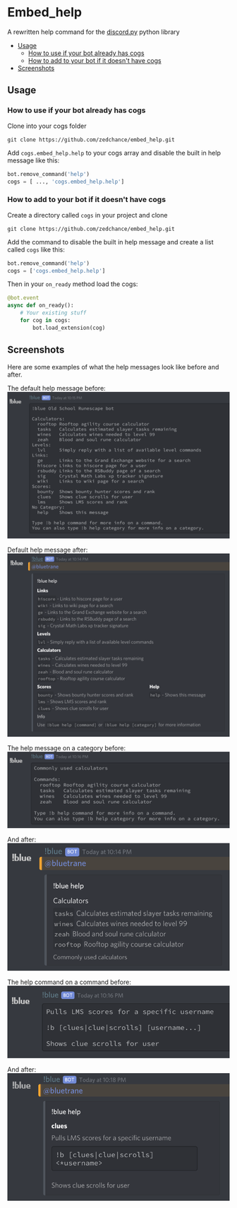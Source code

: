 # Embed_help

A rewritten help command for the [discord.py](https://discordpy.readthedocs.io/en/latest/) python library

* [Usage](#usage)
  * [How to use if your bot already has cogs](#how-to-use-if-your-bot-already-has-cogs)
  * [How to add to your bot if it doesn't have cogs](#how-to-add-to-your-bot-if-it-doesnt-have-cogs)
* [Screenshots](#screenshots)

## Usage

### How to use if your bot already has cogs
Clone into your cogs folder
```
git clone https://github.com/zedchance/embed_help.git
```

Add `cogs.embed_help.help` to your cogs array and disable the built in help message like this:
```py
bot.remove_command('help')
cogs = [ ..., 'cogs.embed_help.help']
```

### How to add to your bot if it doesn't have cogs
Create a directory called `cogs` in your project and clone
```
git clone https://github.com/zedchance/embed_help.git
```

Add the command to disable the built in help message and create a list called `cogs` like this:
```py
bot.remove_command('help')
cogs = ['cogs.embed_help.help']
```

Then in your `on_ready` method load the cogs:
```py
@bot.event
async def on_ready():
    # Your existing stuff
    for cog in cogs:
        bot.load_extension(cog)
```

## Screenshots

Here are some examples of what the help messages look like before and after.

The default help message before:  
![before3](screenshots/before3.png)

Default help message after:  
![after3](screenshots/after3.png)

The help message on a category before:  
![before2](screenshots/before2.png)

And after:  
![after2](screenshots/after2.png)

The help command on a command before:  
![before1](screenshots/before1.png)

And after:  
![after1](screenshots/after1.png)
